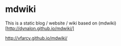 mdwiki
======

This is a static blog / website / wiki based on (mdwiki)[http://dynalon.github.io/mdwiki/]

http://vfarcy.github.io/mdwiki/


